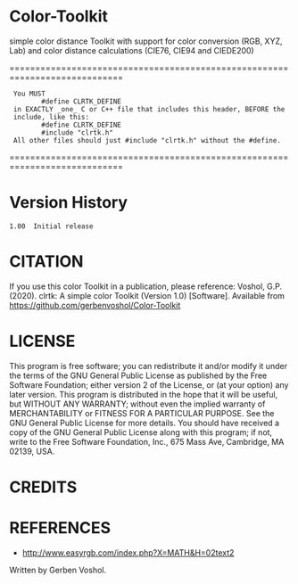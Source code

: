 # Color-Toolkit
simple color distance Toolkit with support for color conversion (RGB, XYZ, Lab) and color distance calculations (CIE76, CIE94 and CIEDE200)

============================================================================

```
 You MUST
		#define CLRTK_DEFINE
 in EXACTLY _one_ C or C++ file that includes this header, BEFORE the
 include, like this:
		#define CLRTK_DEFINE
		#include "clrtk.h"
 All other files should just #include "clrtk.h" without the #define.
```
============================================================================

# Version History
	1.00  Initial release

# CITATION
If you use this color Toolkit in a publication, please reference:
Voshol, G.P. (2020). clrtk: A simple color Toolkit (Version 1.0) [Software]. 
Available from https://github.com/gerbenvoshol/Color-Toolkit

# LICENSE
This program is free software; you can redistribute it and/or modify
it under the terms of the GNU General Public License as published by
the Free Software Foundation; either version 2 of the License, or
(at your option) any later version.
This program is distributed in the hope that it will be useful,
but WITHOUT ANY WARRANTY; without even the implied warranty of
MERCHANTABILITY or FITNESS FOR A PARTICULAR PURPOSE.  See the
GNU General Public License for more details.
You should have received a copy of the GNU General Public License
along with this program; if not, write to the Free Software
Foundation, Inc., 675 Mass Ave, Cambridge, MA 02139, USA.

# CREDITS

# REFERENCES
- http://www.easyrgb.com/index.php?X=MATH&H=02text2

Written by Gerben Voshol.